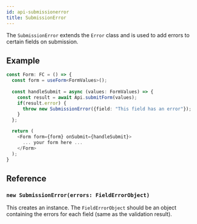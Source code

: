 ```yaml
---
id: api-submissionerror
title: SubmissionError
---
```


The `SubmissionError` extends the `Error` class and is used to add errors to certain fields on submission.

## Example

```typescript jsx
const Form: FC = () => {
  const form = useForm<FormValues>();
  
  const handleSubmit = async (values: FormValues) => {
    const result = await Api.submitForm(values);
    if(result.error) {
      throw new SubmissionError({field: "This field has an error"});
    }
  };

  return (
    <Form form={form} onSubmit={handleSubmit}>
      ... your form here ...
    </Form>
  ); 
}
```

## Reference

### `new SubmissionError(errors: FieldErrorObject)`

This creates an instance. The `FieldErrorObject` should be an object containing the errors for each field (same as the validation result).

